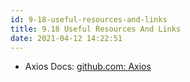 ```yaml
---
id: 9-18-useful-resources-and-links
title: 9.18 Useful Resources And Links
date: 2021-04-12 14:22:51
---
```


* Axios Docs: <a href='https://github.com/axios/axios' class='external'>github.com: Axios</a>
